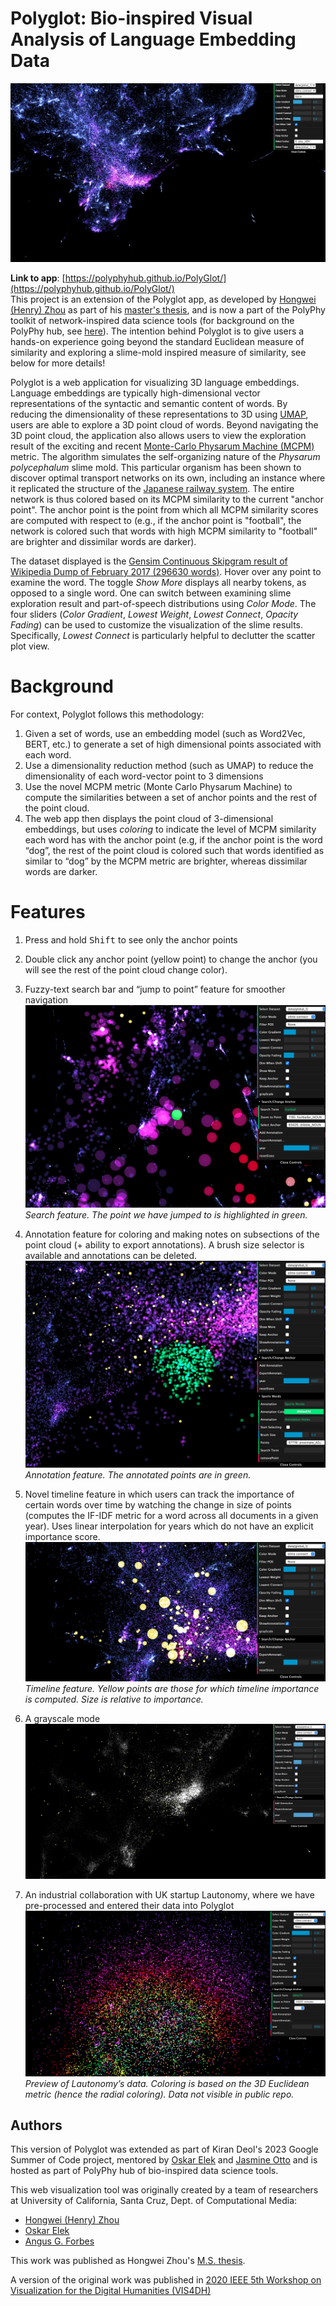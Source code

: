 # Polyglot: Bio-inspired Visual Analysis of Language Embedding Data

[![](image/1_tool_overview.PNG)](image/1_tool_overview.PNG)  

**Link to app**: [https://polyphyhub.github.io/PolyGlot/](https://polyphyhub.github.io/PolyGlot/)    
This project is an extension of the Polyglot app, as developed by [Hongwei (Henry) Zhou](https://normand-1024.github.io) as part of his [master's thesis](https://escholarship.org/uc/item/6zj1r9ch), and is now a part of the PolyPhy toolkit of network-inspired data science tools (for background on the PolyPhy hub, see [here](https://github.com/PolyPhyHub)). The intention behind Polyglot is to give users a hands-on experience going beyond the standard Euclidean measure of similarity and exploring a slime-mold inspired measure of similarity, see below for more details!

Polyglot is a web application for visualizing 3D language embeddings. Language embeddings are typically high-dimensional vector representations of the syntactic and semantic content of words. By reducing the dimensionality of these representations to 3D using [UMAP](https://arxiv.org/abs/1802.03426), users are able to explore a 3D point cloud of words. Beyond navigating the 3D point cloud, the application also allows users to view the exploration result of the exciting and recent [Monte-Carlo Physarum Machine (MCPM)](https://arxiv.org/abs/2009.02459) metric. The algorithm simulates the self-organizing nature of the _Physarum polycephalum_ slime mold. This particular organism has been shown to discover optimal transport networks on its own, including an instance where it replicated the structure of the [Japanese railway system](https://www.science.org/doi/10.1126/science.1177894). The entire network is thus colored based on its MCPM similarity to the current "anchor point". The anchor point is the point from which all MCPM similarity scores are computed with respect to (e.g., if the anchor point is "football", the network is colored such that words with high MCPM similarity to "football" are brighter and dissimilar words are darker). 

The dataset displayed is the [Gensim Continuous Skipgram result of Wikipedia Dump of February 2017 (296630 words)](http://vectors.nlpl.eu/repository/). Hover over any point to examine the word. The toggle _Show More_ displays all nearby tokens, as opposed to a single word. One can switch between examining slime exploration result and part-of-speech distributions using _Color Mode_. The four sliders (_Color Gradient_, _Lowest Weight_, _Lowest Connect_, _Opacity Fading_) can be used to customize the visualization of the slime results. Specifically, _Lowest Connect_ is particularly helpful to declutter the scatter plot view.

# Background
For context, Polyglot follows this methodology:
1. Given a set of words, use an embedding model (such as Word2Vec, BERT, etc.) to generate a set of high dimensional points associated with each word.
2. Use a dimensionality reduction method (such as UMAP) to reduce the dimensionality of each word-vector point to 3 dimensions
3. Use the novel MCPM metric (Monte Carlo Physarum Machine) to compute the similarities between a set of anchor points and the rest of the point cloud.
4. The web app then displays the point cloud of 3-dimensional embeddings, but uses _coloring_ to indicate the level of MCPM similarity each word has with the anchor point (e.g, if the anchor point is the word “dog”, the rest of the point cloud is colored such that words identified as similar to “dog” by the MCPM metric are brighter, whereas dissimilar words are darker.

# Features
1. Press and hold <kbd>Shift</kbd> to see only the anchor points

2. Double click any anchor point (yellow point) to change the anchor (you will see the rest of the point cloud change color).
   
3. Fuzzy-text search bar and “jump to point” feature for smoother navigation
[![](gsoc_images/search_feat.png)](gsoc_images/search_feat.png)
*Search feature. The point we have jumped to is highlighted in green.*

4. Annotation feature for coloring and making notes on subsections of the point cloud (+ ability to export annotations). A brush size selector is available and annotations can be deleted.
[![](gsoc_images/annotat_feat.png)](gsoc_images/annotat_feat.png)
*Annotation feature. The annotated points are in green.*

5. Novel timeline feature in which users can track the importance of certain words over time by watching the change in size of points (computes the IF-IDF metric for a word across all documents in a given year). Uses linear interpolation for years which do not have an explicit importance score.
[![](gsoc_images/timeline_feat.png)](gsoc_images/timeline_feat.png)
*Timeline feature. Yellow points are those for which timeline importance is computed. Size is relative to importance.*

6. A grayscale mode
[![](gsoc_images/grascale_feat.png)](gsoc_images/grascale_feat.png)

7. An industrial collaboration with UK startup Lautonomy, where we have pre-processed and entered their data into Polyglot
[![](gsoc_images/lautonomy_data.png)](gsoc_images/lautonomy_data.png)
*Preview of Lautonomy’s data. Coloring is based on the 3D Euclidean metric (hence the radial coloring). Data not visible in public repo.*

## Authors
This version of Polyglot was extended as part of Kiran Deol's 2023 Google Summer of Code project, mentored by [Oskar Elek](http://elek.pub) and [Jasmine Otto](https://jazztap.github.io) and is hosted as part of PolyPhy hub of bio-inspired data science tools.

This web visualization tool was originally created by a team of researchers at University of California, Santa Cruz, Dept. of Computational Media:
- [Hongwei (Henry) Zhou](https://normand-1024.github.io/)
- [Oskar Elek](https://elek.pub/)
- [Angus G. Forbes](https://creativecoding.soe.ucsc.edu/angus/)

This work was published as Hongwei Zhou's [M.S. thesis](https://escholarship.org/uc/item/6zj1r9ch#main).

A version of the original work was published in [2020 IEEE 5th Workshop on Visualization for the Digital Humanities (VIS4DH)](https://www.computer.org/csdl/proceedings-article/vis4dh/2020/915300a007/1pZ0Xs0EEqk)
